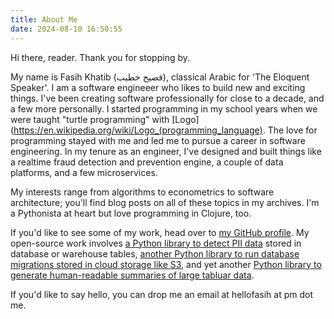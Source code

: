 ```yaml
---
title: About Me
date: 2024-08-10 16:50:55
---
```


Hi there, reader. Thank you for stopping by.   

My name is Fasih Khatib (فصيح خطيب), classical Arabic for 'The Eloquent Speaker'. I am a software engineeer who likes to build new and exciting things. I've been creating software professionally for close to a decade, and a few more personally. I started programming in my school years when we were taught "turtle programming" with [Logo](https://en.wikipedia.org/wiki/Logo_(programming_language). The love for programming stayed with me and led me to pursue a career in software engineering. In my tenure as an engineer, I've designed and built things like a realtime fraud detection and prevention engine, a couple of data platforms, and a few microservices.  

My interests range from algorithms to econometrics to software architecture; you'll find blog posts on all of these topics in my archives. I'm a Pythonista at heart but love programming in Clojure, too.  

If you'd like to see some of my work, head over to [my GitHub profile](https://github.com/thescalaguy?tab=repositories). My open-source work involves [a Python library to detect PII data](https://github.com/thescalaguy/detectpii) stored in database or warehouse tables, [another Python library to run database migrations stored in cloud storage like S3](https://github.com/thescalaguy/yoyo-cloud), and yet another [Python library to generate human-readable summaries of large tabluar data](https://github.com/thescalaguy/tsum-dask).

If you'd like to say hello, you can drop me an email at hellofasih at pm dot me.